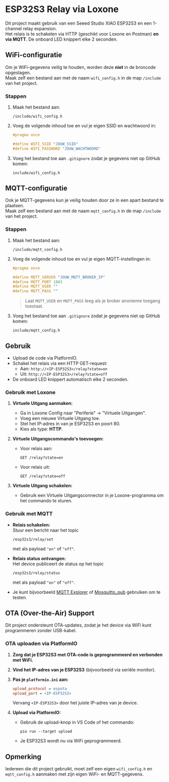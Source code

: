 # ESP32S3 Relay via Loxone

Dit project maakt gebruik van een Seeed Studio XIAO ESP32S3 en een 1-channel relay expansion.  
Het relais is te schakelen via HTTP (geschikt voor Loxone en Postman) **en via MQTT**. De onboard LED knippert elke 2 seconden.

## WiFi-configuratie

Om je WiFi-gegevens veilig te houden, worden deze **niet** in de broncode opgeslagen.  
Maak zelf een bestand aan met de naam `wifi_config.h` in de map `/include` van het project.

### Stappen

1. Maak het bestand aan:  
   ```
   /include/wifi_config.h
   ```

2. Voeg de volgende inhoud toe en vul je eigen SSID en wachtwoord in:

   ```cpp
   #pragma once

   #define WIFI_SSID "JOUW_SSID"
   #define WIFI_PASSWORD "JOUW_WACHTWOORD"
   ```

3. Voeg het bestand toe aan `.gitignore` zodat je gegevens niet op GitHub komen:

   ```
   include/wifi_config.h
   ```

## MQTT-configuratie

Ook je MQTT-gegevens kun je veilig houden door ze in een apart bestand te plaatsen.  
Maak zelf een bestand aan met de naam `mqtt_config.h` in de map `/include` van het project.

### Stappen

1. Maak het bestand aan:  
   ```
   /include/mqtt_config.h
   ```

2. Voeg de volgende inhoud toe en vul je eigen MQTT-instellingen in:

   ```cpp
   #pragma once

   #define MQTT_SERVER "JOUW_MQTT_BROKER_IP"
   #define MQTT_PORT 1883
   #define MQTT_USER ""
   #define MQTT_PASS ""
   ```

   > Laat `MQTT_USER` en `MQTT_PASS` leeg als je broker anonieme toegang toestaat.

3. Voeg het bestand toe aan `.gitignore` zodat je gegevens niet op GitHub komen:

   ```
   include/mqtt_config.h
   ```

## Gebruik

- Upload de code via PlatformIO.
- Schakel het relais via een HTTP GET-request:  
  - Aan: `http://<IP-ESP32S3>/relay?state=on`
  - Uit: `http://<IP-ESP32S3>/relay?state=off`
- De onboard LED knippert automatisch elke 2 seconden.

### Gebruik met Loxone

1. **Virtuele Uitgang aanmaken:**
   - Ga in Loxone Config naar "Periferie" → "Virtuele Uitgangen".
   - Voeg een nieuwe Virtuele Uitgang toe.
   - Stel het IP-adres in van je ESP32S3 en poort 80.
   - Kies als type: **HTTP**.

2. **Virtuele Uitgangscommando's toevoegen:**
   - Voor relais aan:
     ```
     GET /relay?state=on
     ```
   - Voor relais uit:
     ```
     GET /relay?state=off
     ```

3. **Virtuele Uitgang schakelen:**
   - Gebruik een Virtuele Uitgangsconnector in je Loxone-programma om het commando te sturen.

### Gebruik met MQTT

- **Relais schakelen:**  
  Stuur een bericht naar het topic  
  ```
  /esp32s3/relay/set
  ```
  met als payload `"on"` of `"off"`.

- **Relais status ontvangen:**  
  Het device publiceert de status op het topic  
  ```
  /esp32s3/relay/status
  ```
  met als payload `"on"` of `"off"`.

- Je kunt bijvoorbeeld [MQTT Explorer](https://mqtt-explorer.com/) of [Mosquitto_pub](https://mosquitto.org/) gebruiken om te testen.

## OTA (Over-the-Air) Support

Dit project ondersteunt OTA-updates, zodat je het device via WiFi kunt programmeren zonder USB-kabel.

### OTA uploaden via PlatformIO

1. **Zorg dat je ESP32S3 met OTA-code is geprogrammeerd en verbonden met WiFi.**
2. **Vind het IP-adres van je ESP32S3** (bijvoorbeeld via seriële monitor).
3. **Pas je `platformio.ini` aan:**
   ```ini
   upload_protocol = espota
   upload_port = <IP-ESP32S3>
   ```
   Vervang `<IP-ESP32S3>` door het juiste IP-adres van je device.

4. **Upload via PlatformIO:**
   - Gebruik de upload-knop in VS Code of het commando:
     ```
     pio run --target upload
     ```
   - Je ESP32S3 wordt nu via WiFi geprogrammeerd.

## Opmerking

Iedereen die dit project gebruikt, moet zelf een eigen `wifi_config.h` en `mqtt_config.h` aanmaken met zijn eigen WiFi- en MQTT-gegevens.